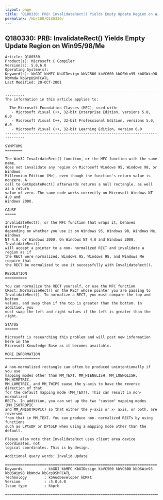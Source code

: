 ```yaml
---
layout: page
title: "Q180330: PRB: InvalidateRect() Yields Empty Update Region on Win95/98/Me"
permalink: /kb/180/Q180330/
---
```


## Q180330: PRB: InvalidateRect() Yields Empty Update Region on Win95/98/Me

	Article: Q180330
	Product(s): Microsoft C Compiler
	Version(s): 5.0,6.0
	Operating System(s): 
	Keyword(s): kbGDI kbMFC KbUIDesign kbVC500 kbVC600 kbOSWin95 kbOSWin98 kbWndw kbGrpDSMFCATL
	Last Modified: 20-OCT-2001
	
	-------------------------------------------------------------------------------
	The information in this article applies to:
	
	- The Microsoft Foundation Classes (MFC), used with:
	   - Microsoft Visual C++, 32-bit Enterprise Edition, versions 5.0, 6.0 
	   - Microsoft Visual C++, 32-bit Professional Edition, versions 5.0, 6.0 
	   - Microsoft Visual C++, 32-bit Learning Edition, version 6.0 
	-------------------------------------------------------------------------------
	
	SYMPTOMS
	========
	
	The Win32 InvalidateRect() function, or the MFC function with the same name,
	does not invalidate any region on Microsoft Windows 95, Windows 98, or Windows
	Millennium Edition (Me), even though the function's return value is nonzero. A
	call to GetUpdateRect() afterwards returns a null rectangle, as well as a return
	value of zero. The same code works correctly on Microsoft Windows NT 4.0 and
	Windows 2000.
	
	CAUSE
	=====
	
	InvalidateRect(), or the MFC function that wraps it, behaves differently
	depending on whether you use it on Windows 95, Windows 98, Windows Me, Windows
	NT 4.0, or Windows 2000. On Windows NT 4.0 and Windows 2000, InvalidateRect()
	will accept a pointer to a non- normalized RECT and invalidate a region as if
	the RECT were normalized. Windows 95, Windows 98, and Windows Me require that
	the RECT be normalized to use it successfully with InvalidateRect().
	
	RESOLUTION
	==========
	
	You can normalize the RECT yourself, or use the MFC function
	CRect::NormalizeRect() on the RECT whose pointer you are passing to
	InvalidateRect(). To normalize a RECT, you must compare the top and bottom
	values, and swap them if the top is greater than the bottom. In addition, you
	must swap the left and right values if the left is greater than the right.
	
	STATUS
	======
	
	Microsoft is researching this problem and will post new information here in the
	Microsoft Knowledge Base as it becomes available.
	
	MORE INFORMATION
	================
	
	A non-normalized rectangle can often be produced unintentionally if you use
	mapping modes other than MM_TEXT. MM_HIENGLISH, MM_LOENGLISH, MM_HIMETRIC,
	MM_LOMETRIC, and MM_TWIPS cause the y-axis to have the reverse direction of that
	for the default mapping mode (MM_TEXT). This can result in non- normalized
	RECTs. In addition, you can set up the two "custom" mapping modes (MM_ISOTROPIC
	and MM_ANISOTROPIC) so that either the y-axis or x- axis, or both, are reversed
	from that in MM_TEXT. You can produce non- normalized RECTs by using functions
	such as LPtoDP or DPtoLP when using a mapping mode other than the default.
	
	Please also note that InvalidateRect uses client area device coordinates, not
	logical coordinates. This is by design.
	
	Additional query words: Invalid Update
	
	======================================================================
	Keywords          : kbGDI kbMFC KbUIDesign kbVC500 kbVC600 kbOSWin95 kbOSWin98 kbWndw kbGrpDSMFCATL 
	Technology        : kbAudDeveloper kbMFC
	Version           : :5.0,6.0
	Issue type        : kbprb
	
	=============================================================================
	
